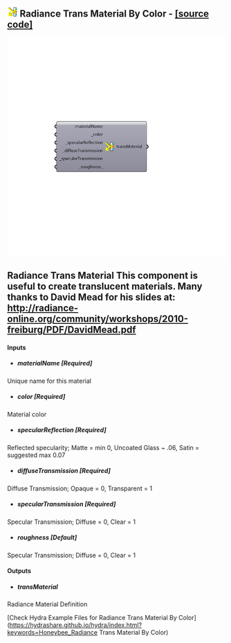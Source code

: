 ## ![](../../images/icons/Radiance_Trans_Material_By_Color.png) Radiance Trans Material By Color - [[source code]](https://github.com/ladybug-tools/honeybee-legacy/tree/master/src/Honeybee_Radiance%20Trans%20Material%20By%20Color.py)

![](../../images/components/Radiance_Trans_Material_By_Color.png)

Radiance Trans Material
 This component is useful to create translucent materials. Many thanks to David Mead for his slides at:
 http://radiance-online.org/community/workshops/2010-freiburg/PDF/DavidMead.pdf
 -
 

#### Inputs
* ##### materialName [Required]
Unique name for this material
* ##### color [Required]
Material color
* ##### specularReflection [Required]
Reflected specularity; Matte = min 0, Uncoated Glass ~ .06, Satin = suggested max 0.07
* ##### diffuseTransmission [Required]
Diffuse Transmission; Opaque = 0, Transparent = 1
* ##### specularTransmission [Required]
Specular Transmission; Diffuse = 0, Clear = 1
* ##### roughness [Default]
Specular Transmission; Diffuse = 0, Clear = 1

#### Outputs
* ##### transMaterial
Radiance Material Definition


[Check Hydra Example Files for Radiance Trans Material By Color](https://hydrashare.github.io/hydra/index.html?keywords=Honeybee_Radiance Trans Material By Color)